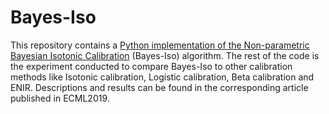 # Bayes-Iso

This repository contains a [Python implementation of the Non-parametric Bayesian Isotonic Calibration](newcal.py) (Bayes-Iso) algorithm. The rest of the code is the experiment conducted to compare Bayes-Iso to other calibration methods like Isotonic calibration, Logistic calibration, Beta calibration and ENIR. Descriptions and results can be found in the corresponding article published in ECML2019. 
